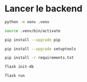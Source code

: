 # Lancer le backend

```bash
python -m venv .venv
```

```bash
source .venv/bin/activate
```

```bash
pip install --upgrade pip
```

```bash
pip install --upgrade setuptools
```

```bash
pip install -r requirements.txt
```

```bash
flask init-db
```

```bash
flask run
```
